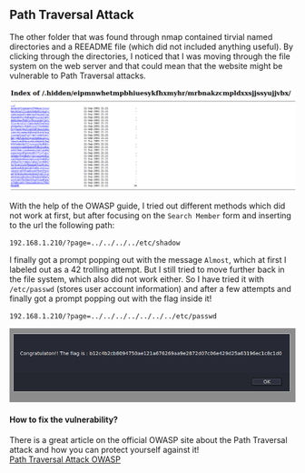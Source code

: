 ## Path Traversal Attack

The other folder that was found through nmap contained tirvial named directories and a REEADME file (which did not included anything useful). By clicking through the directories, I noticed that I was moving through the file system on the web server and that could mean that the website might be vulnerable to Path Traversal attacks.

<p align="center">
  <img src="https://github.com/iljaSL/darkly/blob/main/assets/images/flag2/hidden_folder.png">
</p>

With the help of the OWASP guide, I tried out different methods which did not work at first, but after focusing on the `Search Member` form and inserting to the url the following path:

```
192.168.1.210/?page=../../../../etc/shadow
```
I finally got a prompt popping out with the message `Almost`, which at first I labeled out as a 42 trolling attempt.
But I still tried to move further back in the file system, which also did not work either. So I have tried it with `/etc/passwd` (stores user account information) and after a few attempts and finally got a prompt popping out with the flag inside it!

```
192.168.1.210/?page=../../../../../../../etc/passwd
```

<p align="center">
  <img src="https://github.com/iljaSL/darkly/blob/main/assets/images/flag3/flag3.png">
</p>

#### How to fix the vulnerability?

There is a great article on the official OWASP site about the Path Traversal attack and how you can protect yourself against it! <br>
[Path Traversal Attack OWASP](https://owasp.org/www-community/attacks/Path_Traversal)